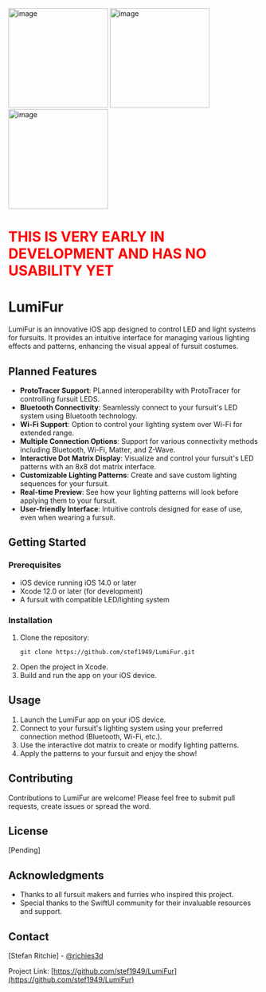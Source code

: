 <img width="200" alt="image" src="https://github.com/user-attachments/assets/49c6a750-0189-4038-8d7d-1f2ab73ca94c">

<img width="200" alt="image" src="https://github.com/user-attachments/assets/3902855b-1eb1-4635-be88-e17ab7339880">

<img width="200" alt="image" src="https://github.com/user-attachments/assets/48177878-a5a0-4c86-ac8b-935482825636">



# <span style="color : red"> THIS IS VERY EARLY IN DEVELOPMENT AND HAS NO USABILITY YET </span>

# LumiFur

LumiFur is an innovative iOS app designed to control LED and light systems for fursuits. It provides an intuitive interface for managing various lighting effects and patterns, enhancing the visual appeal of fursuit costumes.

## Planned Features
- **ProtoTracer Support**: PLanned interoperability with ProtoTracer for controlling fursuit LEDS.
- **Bluetooth Connectivity**: Seamlessly connect to your fursuit's LED system using Bluetooth technology.
- **Wi-Fi Support**: Option to control your lighting system over Wi-Fi for extended range.
- **Multiple Connection Options**: Support for various connectivity methods including Bluetooth, Wi-Fi, Matter, and Z-Wave.
- **Interactive Dot Matrix Display**: Visualize and control your fursuit's LED patterns with an 8x8 dot matrix interface.
- **Customizable Lighting Patterns**: Create and save custom lighting sequences for your fursuit.
- **Real-time Preview**: See how your lighting patterns will look before applying them to your fursuit.
- **User-friendly Interface**: Intuitive controls designed for ease of use, even when wearing a fursuit.

## Getting Started

### Prerequisites

- iOS device running iOS 14.0 or later
- Xcode 12.0 or later (for development)
- A fursuit with compatible LED/lighting system

### Installation

1. Clone the repository:
   ```
   git clone https://github.com/stef1949/LumiFur.git
   ```
2. Open the project in Xcode.
3. Build and run the app on your iOS device.

## Usage

1. Launch the LumiFur app on your iOS device.
2. Connect to your fursuit's lighting system using your preferred connection method (Bluetooth, Wi-Fi, etc.).
3. Use the interactive dot matrix to create or modify lighting patterns.
4. Apply the patterns to your fursuit and enjoy the show!

## Contributing

Contributions to LumiFur are welcome! Please feel free to submit pull requests, create issues or spread the word.

## License

[Pending]

## Acknowledgments

- Thanks to all fursuit makers and furries who inspired this project.
- Special thanks to the SwiftUI community for their invaluable resources and support.

## Contact

[Stefan Ritchie] - [@richies3d](https://twitter.com/richies3d)

Project Link: [https://github.com/stef1949/LumiFur](https://github.com/stef1949/LumiFur)
